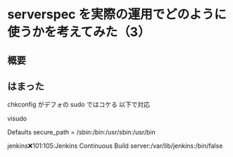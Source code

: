 # serverspec を実際の運用でどのように使うかを考えてみた（3）

## 概要

## はまった

chkconfig がデフォの sudo ではコケる
以下で対応

visudo

Defaults secure_path = /sbin:/bin:/usr/sbin:/usr/bin


jenkins:x:101:105:Jenkins Continuous Build server:/var/lib/jenkins:/bin/false

